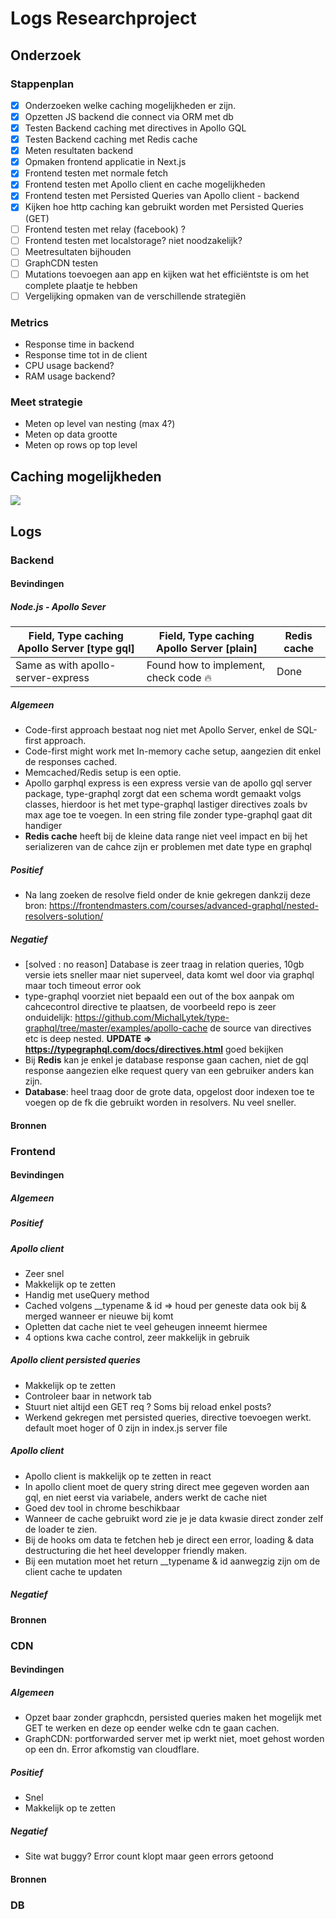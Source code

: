 # Logs Researchproject

## Onderzoek

### Stappenplan

- [x] Onderzoeken welke caching mogelijkheden er zijn.
- [x] Opzetten JS backend die connect via ORM met db
- [x] Testen Backend caching met directives in Apollo GQL
- [x] Testen Backend caching met Redis cache
- [x] Meten resultaten backend
- [x] Opmaken frontend applicatie in Next.js
- [x] Frontend testen met normale fetch
- [x] Frontend testen met Apollo client en cache mogelijkheden
- [x] Frontend testen met Persisted Queries van Apollo client - backend
- [x] Kijken hoe http caching kan gebruikt worden met Persisted Queries (GET)
- [ ] Frontend testen met relay (facebook) ?
- [ ] Frontend testen met localstorage? niet noodzakelijk?
- [ ] Meetresultaten bijhouden
- [ ] GraphCDN testen
- [ ] Mutations toevoegen aan app en kijken wat het efficiëntste is om het complete plaatje te hebben
- [ ] Vergelijking opmaken van de verschillende strategiën

### Metrics
* Response time in backend
* Response time tot in de client
* CPU usage backend?
* RAM usage backend? 

### Meet strategie
* Meten op level van nesting (max 4?)
* Meten op data grootte
* Meten op rows op top level

## Caching mogelijkheden

![](https://i.imgur.com/chwlbvw.png)


## Logs

### Backend
#### Bevindingen


##### Node.js - Apollo Sever

| Field, Type caching Apollo Server [**type gql**] | Field, Type caching Apollo Server [plain] | Redis cache |
| -------- | -------- | -------- |
| Same as with apollo-server-express | Found how to implement, check code 🔥 | Done


##### Algemeen
- Code-first approach bestaat nog niet met Apollo Server, enkel de SQL-first approach.
- Code-first might work met In-memory cache setup, aangezien dit enkel de responses cached.
- Memcached/Redis setup is een optie.
- Apollo garphql express is een express versie van de apollo gql server package, type-graphql zorgt dat een schema wordt gemaakt volgs classes, hierdoor is het met type-graphql lastiger directives zoals bv max age toe te voegen. In een string file zonder type-graphql gaat dit handiger
- **Redis cache** heeft bij de kleine data range niet veel impact en bij het serializeren van de cahce zijn er problemen met date type en graphql
##### Positief
- Na lang zoeken de resolve field onder de knie gekregen dankzij deze bron: https://frontendmasters.com/courses/advanced-graphql/nested-resolvers-solution/
##### Negatief
- [solved : no reason] Database is zeer traag in relation queries, 10gb versie iets sneller maar niet superveel, data komt wel door via graphql maar toch timeout error ook
- type-graphql voorziet niet bepaald een out of the box aanpak om cahcecontrol directive te plaatsen, de voorbeeld repo is zeer onduidelijk: https://github.com/MichalLytek/type-graphql/tree/master/examples/apollo-cache de source van directives etc is deep nested. **UPDATE => https://typegraphql.com/docs/directives.html** goed bekijken
- Bij **Redis** kan je enkel je database response gaan cachen, niet de gql response aangezien elke request query van een gebruiker anders kan zijn.
- **Database**: heel traag door de grote data, opgelost door indexen toe te voegen op de fk die gebruikt worden in resolvers. Nu veel sneller.
#### Bronnen
### Frontend
#### Bevindingen
##### Algemeen
##### Positief
##### Apollo client
- Zeer snel
- Makkelijk op te zetten
- Handig met useQuery method
- Cached volgens __typename & id => houd per geneste data ook bij & merged wanneer er nieuwe bij komt
- Opletten dat cache niet te veel geheugen inneemt hiermee
- 4 options kwa cache control, zeer makkelijk in gebruik
##### Apollo client persisted queries
- Makkelijk op te zetten
- Controleer baar in network tab
- Stuurt niet altijd een GET req ? Soms bij reload enkel posts?
- Werkend gekregen met persisted queries, directive toevoegen werkt. default moet hoger of 0 zijn in index.js server file
##### Apollo client
- Apollo client is makkelijk op te zetten in react
- In apollo client moet de query string direct mee gegeven worden aan gql, en niet eerst via variabele, anders werkt de cache niet
- Goed dev tool in chrome beschikbaar
- Wanneer de cache gebruikt word zie je je data kwasie direct zonder zelf de loader te zien.
- Bij de hooks om data te fetchen heb je direct een error, loading & data destructuring die het heel developper friendly maken.
- Bij een mutation moet het return __typename & id aanwegzig zijn om de client cache te updaten
##### Negatief
#### Bronnen
### CDN
#### Bevindingen
##### Algemeen
- Opzet baar zonder graphcdn, persisted queries maken het mogelijk met GET te werken en deze op eender welke cdn te gaan cachen.
- GraphCDN: portforwarded server met ip werkt niet, moet gehost worden op een dn. Error afkomstig van cloudflare.
##### Positief
- Snel
- Makkelijk op te zetten
##### Negatief
- Site wat buggy? Error count klopt maar geen errors getoond
#### Bronnen
### DB
